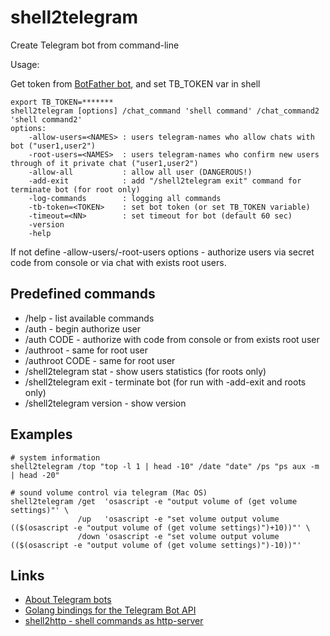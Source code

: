 shell2telegram
==============

Create Telegram bot from command-line

Usage:

Get token from [BotFather bot](https://telegram.me/BotFather), and set TB_TOKEN var in shell

    export TB_TOKEN=*******
    shell2telegram [options] /chat_command 'shell command' /chat_command2 'shell command2'
    options:
        -allow-users=<NAMES> : users telegram-names who allow chats with bot ("user1,user2")
        -root-users=<NAMES>  : users telegram-names who confirm new users through of it private chat ("user1,user2")
        -allow-all           : allow all user (DANGEROUS!)
        -add-exit            : add "/shell2telegram exit" command for terminate bot (for root only)
        -log-commands        : logging all commands
        -tb-token=<TOKEN>    : set bot token (or set TB_TOKEN variable)
        -timeout=<NN>        : set timeout for bot (default 60 sec)
        -version
        -help

If not define -allow-users/-root-users options - authorize users via secret code from console or via chat with exists root users.

Predefined commands
-------------------

  * /help - list available commands
  * /auth - begin authorize user
  * /auth CODE - authorize with code from console or from exists root user
  * /authroot - same for root user
  * /authroot CODE - same for root user
  * /shell2telegram stat - show users statistics (for roots only)
  * /shell2telegram exit - terminate bot (for run with -add-exit and roots only)
  * /shell2telegram version - show version

Examples
--------

    # system information
    shell2telegram /top "top -l 1 | head -10" /date "date" /ps "ps aux -m | head -20"
    
    # sound volume control via telegram (Mac OS)
    shell2telegram /get  'osascript -e "output volume of (get volume settings)"' \
                   /up   'osascript -e "set volume output volume (($(osascript -e "output volume of (get volume settings)")+10))"' \
                   /down 'osascript -e "set volume output volume (($(osascript -e "output volume of (get volume settings)")-10))"'

Links
-----

  * [About Telegram bots](https://core.telegram.org/bots)
  * [Golang bindings for the Telegram Bot API](https://github.com/Syfaro/telegram-bot-api)
  * [shell2http - shell commands as http-server](https://github.com/msoap/shell2http)
